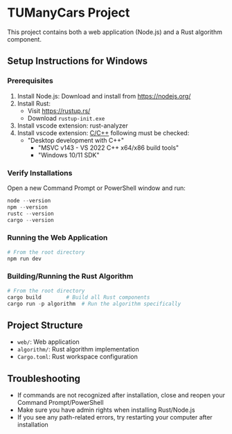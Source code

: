 # TUManyCars Project

This project contains both a web application (Node.js) and a Rust algorithm component.

## Setup Instructions for Windows

### Prerequisites

1. Install Node.js: Download and install from https://nodejs.org/
2. Install Rust:
   - Visit https://rustup.rs/
   - Download `rustup-init.exe`
3. Install vscode extension: rust-analyzer
4. Install vscode extension: [C/C++](https://visualstudio.microsoft.com/visual-cpp-build-tools/)
   following must be checked:
   - "Desktop development with C++"
     - "MSVC v143 - VS 2022 C++ x64/x86 build tools"
     - "Windows 10/11 SDK"

### Verify Installations

Open a new Command Prompt or PowerShell window and run:

```powershell
node --version
npm --version
rustc --version
cargo --version
```

### Running the Web Application

```powershell
# From the root directory
npm run dev
```

### Building/Running the Rust Algorithm

```powershell
# From the root directory
cargo build        # Build all Rust components
cargo run -p algorithm  # Run the algorithm specifically
```

## Project Structure

- `web/`: Web application
- `algorithm/`: Rust algorithm implementation
- `Cargo.toml`: Rust workspace configuration

## Troubleshooting

- If commands are not recognized after installation, close and reopen your Command Prompt/PowerShell
- Make sure you have admin rights when installing Rust/Node.js
- If you see any path-related errors, try restarting your computer after installation
